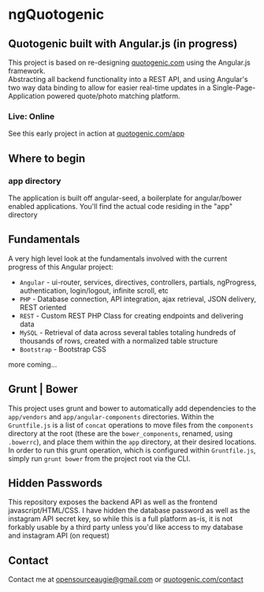 # ngQuotogenic

## Quotogenic built with Angular.js (in progress)

This project is based on re-designing [quotogenic.com](http://www.quotogenic.com) using the Angular.js framework.  
Abstracting all backend functionality into a REST API, and using Angular's two way data binding
to allow for easier real-time updates in a Single-Page-Application powered quote/photo matching platform.

### Live: Online

See this early project in action at [quotogenic.com/app](http://www.quotogenic.com/app)

## Where to begin

### app directory

The application is built off angular-seed, a boilerplate for angular/bower enabled applications.
You'll find the actual code residing in the "app" directory

## Fundamentals

A very high level look at the fundamentals involved with the current progress of this Angular project: 

* `Angular` - ui-router, services, directives, controllers, partials, ngProgress, authentication, login/logout, infinite scroll, etc
* `PHP` - Database connection, API integration, ajax retrieval, JSON delivery, REST oriented
* `REST` - Custom REST PHP Class for creating endpoints and delivering data
* `MySQL` - Retrieval of data across several tables totaling hundreds of thousands of rows, created with a normalized table structure
* `Bootstrap` - Bootstrap CSS

more coming...

## Grunt | Bower

This project uses grunt and bower to automatically add dependencies to the `app/vendors` and `app/angular-components` directories.
Within the `Gruntfile.js` is a list of `concat` operations to move files from the `components` directory at the root (these are the `bower_components`, renamed, using `.bowerrc`),
and place them within the `app` directory, at their desired locations.
In order to run this grunt operation, which is configured within `Gruntfile.js`, simply run `grunt bower` from the project root via the CLI.

## Hidden Passwords

This repository exposes the backend API as well as the frontend javascript/HTML/CSS.
I have hidden the database password as well as the instagram API secret key,
so while this is a full platform as-is, it is not forkably usable by a third party unless you'd like access to my database and instagram API (on request)

## Contact

Contact me at opensourceaugie@gmail.com or [quotogenic.com/contact](http://www.quotogenic.com/contact)